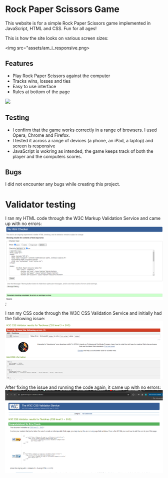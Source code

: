 # Rock Paper Scissors Game

This website is for a simple Rock Paper Scissors game implemented in JavaScript, HTML and CSS. Fun for all ages!



This is how the site looks on various screen sizes:

<img src="assets/am_i_responsive.png>

## Features 

* Play Rock Paper Scissors against the computer
* Tracks wins, losses and ties
* Easy to use interface
* Rules at bottom of the page

<img src="assets/game-homescreen.png">


## Testing

* I confirm that the game works correctly in a range of browsers. I used Opera, Chrome and Firefox.
* I tested it across a range of devices (a phone, an iPad, a laptop) and screen is responsive
* JavaScript is wokring as intended, the game keeps track of both the player and the computers scores.

## Bugs

I did not encounter any bugs while creating this project.

# Validator testing

I ran my HTML code through the W3C Markup Validation Service and came up with no errors:
<img src="assets/html_checker.png">;

I ran my CSS code through the W3C CSS Validation Service and initially had the following issue:
<img src="assets/css_checker_with_errors.png">

After fixing the issue and running the code again, it came up with no errors:
<img src="assets/css_checker_errors_fixed.png">




